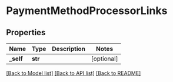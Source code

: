 # PaymentMethodProcessorLinks

## Properties
Name | Type | Description | Notes
------------ | ------------- | ------------- | -------------
**_self** | **str** |  | [optional] 

[[Back to Model list]](../README.md#documentation-for-models) [[Back to API list]](../README.md#documentation-for-api-endpoints) [[Back to README]](../README.md)


